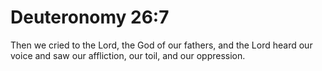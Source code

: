 # Deuteronomy 26:7

Then we cried to the Lord, the God of our fathers, and the Lord heard our voice and saw our affliction, our toil, and our oppression.
